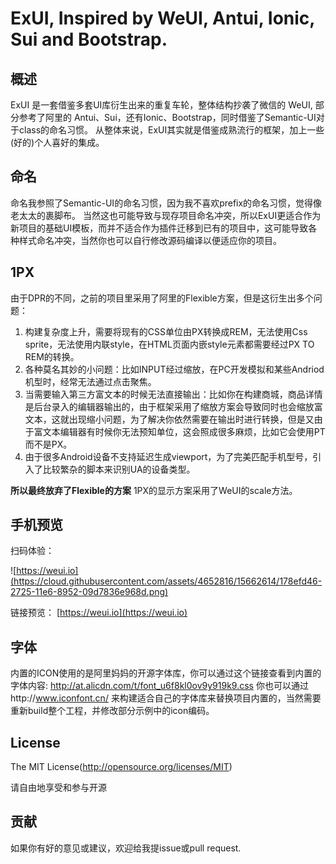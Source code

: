 ExUI, Inspired by WeUI, Antui, Ionic, Sui and Bootstrap.
====

## 概述

ExUI 是一套借鉴多套UI库衍生出来的重复车轮，整体结构抄袭了微信的 WeUI, 部分参考了阿里的 Antui、Sui，还有Ionic、Bootstrap，同时借鉴了Semantic-UI对于class的命名习惯。
从整体来说，ExUI其实就是借鉴成熟流行的框架，加上一些(好的)个人喜好的集成。

## 命名
命名我参照了Semantic-UI的命名习惯，因为我不喜欢prefix的命名习惯，觉得像老太太的裹脚布。
当然这也可能导致与现存项目命名冲突，所以ExUI更适合作为新项目的基础UI模板，而并不适合作为插件迁移到已有的项目中，这可能导致各种样式命名冲突，当然你也可以自行修改源码编译以便适应你的项目。

## 1PX
由于DPR的不同，之前的项目里采用了阿里的Flexible方案，但是这衍生出多个问题：
1. 构建复杂度上升，需要将现有的CSS单位由PX转换成REM，无法使用Css sprite，无法使用内联style，在HTML页面内嵌style元素都需要经过PX TO REM的转换。
2. 各种莫名其妙的小问题：比如INPUT经过缩放，在PC开发模拟和某些Andriod机型时，经常无法通过点击聚焦。
3. 当需要输入第三方富文本的时候无法直接输出：比如你在构建商城，商品详情是后台录入的编辑器输出的，由于框架采用了缩放方案会导致同时也会缩放富文本，这就出现缩小问题，为了解决你依然需要在输出时进行转换，但是又由于富文本编辑器有时候你无法预知单位，这会照成很多麻烦，比如它会使用PT而不是PX。
4. 由于很多Android设备不支持延迟生成viewport，为了完美匹配手机型号，引入了比较繁杂的脚本来识别UA的设备类型。

**所以最终放弃了Flexible的方案** 1PX的显示方案采用了WeUI的scale方法。

## 手机预览

扫码体验：

![https://weui.io](https://cloud.githubusercontent.com/assets/4652816/15662614/178efd46-2725-11e6-8952-09d7836e968d.png)

链接预览：
[https://weui.io](https://weui.io)

## 字体

内置的ICON使用的是阿里妈妈的开源字体库，你可以通过这个链接查看到内置的字体内容:
http://at.alicdn.com/t/font_u6f8kl0ov9y919k9.css
你也可以通过http://www.iconfont.cn/ 来构建适合自己的字体库来替换项目内置的，当然需要重新build整个工程，并修改部分示例中的icon编码。

## License
The MIT License(http://opensource.org/licenses/MIT)

请自由地享受和参与开源

## 贡献

如果你有好的意见或建议，欢迎给我提issue或pull request.
